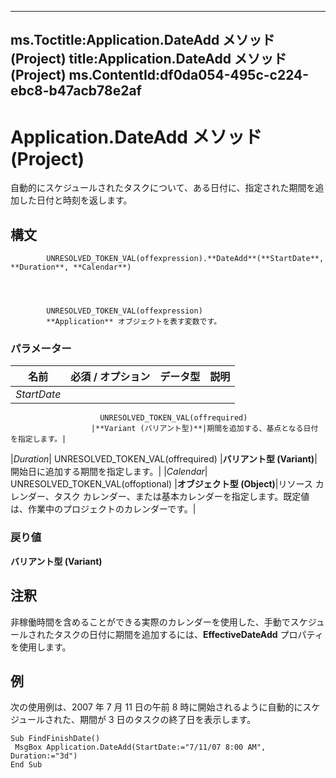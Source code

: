 

---
ms.Toctitle:Application.DateAdd メソッド (Project)
title:Application.DateAdd メソッド (Project)
ms.ContentId:df0da054-495c-c224-ebc8-b47acb78e2af
---
# Application.DateAdd メソッド (Project)




自動的にスケジュールされたタスクについて、ある日付に、指定された期間を追加した日付と時刻を返します。

## 構文

            UNRESOLVED_TOKEN_VAL(offexpression).**DateAdd**(**StartDate**, **Duration**, **Calendar**)




            UNRESOLVED_TOKEN_VAL(offexpression)
            **Application** オブジェクトを表す変数です。

### パラメーター

|**名前**|**必須 / オプション**|**データ型**|**説明**|
|---|---|---|---|
|*StartDate*|
                        UNRESOLVED_TOKEN_VAL(offrequired)
                      |**Variant (バリアント型)**|期間を追加する、基点となる日付を指定します。|
|*Duration*|
                        UNRESOLVED_TOKEN_VAL(offrequired)
                      |**バリアント型 (Variant)**|開始日に追加する期間を指定します。|
|*Calendar*|
                        UNRESOLVED_TOKEN_VAL(offoptional)
                      |**オブジェクト型 (Object)**|リソース カレンダー、タスク カレンダー、または基本カレンダーを指定します。既定値は、作業中のプロジェクトのカレンダーです。|



### 戻り値
**バリアント型 (Variant)**





## 注釈
非稼働時間を含めることができる実際のカレンダーを使用した、手動でスケジュールされたタスクの日付に期間を追加するには、**EffectiveDateAdd** プロパティを使用します。



## 例
次の使用例は、2007 年 7 月 11 日の午前 8 時に開始されるように自動的にスケジュールされた、期間が 3 日のタスクの終了日を表示します。

```vba
Sub FindFinishDate() 
 MsgBox Application.DateAdd(StartDate:="7/11/07 8:00 AM", Duration:="3d") 
End Sub
```





